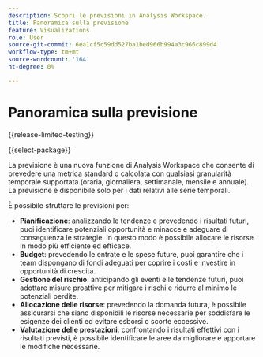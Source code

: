 ```yaml
---
description: Scopri le previsioni in Analysis Workspace.
title: Panoramica sulla previsione
feature: Visualizations
role: User
source-git-commit: 6ea1cf5c59dd527ba1bed966b994a3c966c899d4
workflow-type: tm+mt
source-wordcount: '164'
ht-degree: 0%

---
```


# Panoramica sulla previsione

{{release-limited-testing}}

{{select-package}}

La previsione è una nuova funzione di Analysis Workspace che consente di prevedere una metrica standard o calcolata con qualsiasi granularità temporale supportata (oraria, giornaliera, settimanale, mensile e annuale). La previsione è disponibile solo per i dati relativi alle serie temporali.

È possibile sfruttare le previsioni per:

* **Pianificazione**: analizzando le tendenze e prevedendo i risultati futuri, puoi identificare potenziali opportunità e minacce e adeguare di conseguenza le strategie. In questo modo è possibile allocare le risorse in modo più efficiente ed efficace.
* **Budget**: prevedendo le entrate e le spese future, puoi garantire che i team dispongano di fondi adeguati per coprire i costi e investire in opportunità di crescita.
* **Gestione del rischio**: anticipando gli eventi e le tendenze futuri, puoi adottare misure proattive per mitigare i rischi e ridurre al minimo le potenziali perdite.
* **Allocazione delle risorse**: prevedendo la domanda futura, è possibile assicurarsi che siano disponibili le risorse necessarie per soddisfare le esigenze dei clienti ed evitare esborsi o scorte eccessive.
* **Valutazione delle prestazioni**: confrontando i risultati effettivi con i risultati previsti, è possibile identificare le aree da migliorare e apportare le modifiche necessarie.


